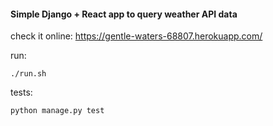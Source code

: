 #### Simple Django + React app to query weather API data


check it online: https://gentle-waters-68807.herokuapp.com/

run:

`./run.sh`


tests:

`python manage.py test`